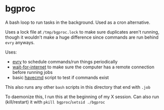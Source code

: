 # bgproc

A bash loop to run tasks in the background. Used as a cron alternative.

Uses a lock file at `/tmp/bgproc.lock` to make sure duplicates aren't running, though it wouldn't make a huge difference since commands are run behind `evry` anyways.

Uses:
  * [evry](https://github.com/seanbreckenridge/evry) to schedule commands/run things periodically
  * [wait-for-internet](https://github.com/seanbreckenridge/wait-for-internet) to make sure the computer has a remote connection before running jobs
  * basic [havecmd](https://sean.fish/d/havecmd?dark) script to test if commands exist

This also runs any other `bash` scripts in this directory that end with `.job`

To daemonize this, I run this at the beginning of my X session. Can also run (kill/restart) it with `pkill bgproc`/`setsid ./bgproc`
